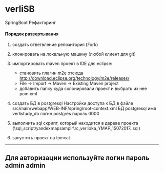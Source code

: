 # verliSB
SpringBoot Рефакторинг
#### Порядок развертывания

1. создать ответвление репозитория (Fork) 
2. клонировать на локальную машину (любой клиент для git) 
3. импортировать maven проект в IDE 
   для eclipse:
	* становить плагин m2e отсюда 
          http://download.eclipse.org/technology/m2e/releases/
	* File -> Import -> Maven -> Existing Maven project 
	* добавить папку куда  склонировали проект и выбрать из нее pom.xml	
4. создать БД в postgresql
   Настройки доступа к БД в файле src/main/webapp/WEB-INF/spring/root-context.xml
	 БД postgresql
	 имя     verlistudy_db
	 логин   postgres
	 пароль  0000
 
5. выполнить sql скрипт, который находится в дереве проекта (\sql_script\yandexmapsamplr\rc_verlioka_YMAP_15072017..sql)  
6. запустить проект на tomcat

 ----------------------------------------------------------------------------
Для авторизации используйте
 	логин    пароль
 	admin    admin 
----------------------------------------------------------------------------
